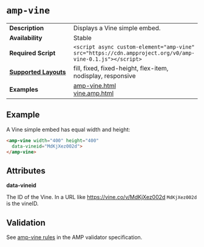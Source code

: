 <!---
Copyright 2015 The AMP HTML Authors. All Rights Reserved.

Licensed under the Apache License, Version 2.0 (the "License");
you may not use this file except in compliance with the License.
You may obtain a copy of the License at

      http://www.apache.org/licenses/LICENSE-2.0

Unless required by applicable law or agreed to in writing, software
distributed under the License is distributed on an "AS-IS" BASIS,
WITHOUT WARRANTIES OR CONDITIONS OF ANY KIND, either express or implied.
See the License for the specific language governing permissions and
limitations under the License.
-->
 
# <a name="amp-vine"></a> `amp-vine`

<table>
  <tr>
    <td width="40%"><strong>Description</strong></td>
    <td>Displays a Vine simple embed.</td>
  </tr>
  <tr>
    <td width="40%"><strong>Availability</strong></td>
    <td>Stable</td>
  </tr>
  <tr>
    <td width="40%"><strong>Required Script</strong></td>
    <td><code>&lt;script async custom-element="amp-vine" src="https://cdn.ampproject.org/v0/amp-vine-0.1.js">&lt;/script></code></td>
  </tr>
  <tr>
    <td class="col-fourty"><strong><a href="https://www.ampproject.org/docs/guides/responsive/control_layout.html">Supported Layouts</a></strong></td>
    <td>fill, fixed, fixed-height, flex-item, nodisplay, responsive</td>
  </tr>
  <tr>
    <td width="40%"><strong>Examples</strong></td>
    <td><a href="https://ampbyexample.com/components/amp-vine/">amp-vine.html</a><br /><a href="https://github.com/ampproject/amphtml/blob/master/examples/vine.amp.html">vine.amp.html</a></td>
  </tr>
</table>

## Example

A Vine simple embed has equal width and height:

```html
<amp-vine width="400" height="400"
  data-vineid="MdKjXez002d">
</amp-vine>
```

## Attributes

**data-vineid**

The ID of the Vine. In a URL like https://vine.co/v/MdKjXez002d `MdKjXez002d` is the vineID.

## Validation

See [amp-vine rules](https://github.com/ampproject/amphtml/blob/master/extensions/amp-vine/0.1/validator-amp-vine.protoascii) in the AMP validator specification.
